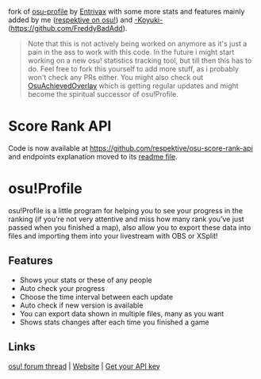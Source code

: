 fork of [osu-profile](https://github.com/Entrivax/osu-profile) by [Entrivax](https://github.com/Entrivax) with some more stats and features mainly added by me ([respektive on osu!](https://osu.ppy.sh/users/1023489/osu)) and [-Koyuki-](https://osu.ppy.sh/users/8202576)(https://github.com/FreddyBadAdd).

> Note that this is not actively being worked on anymore as it's just a pain in the ass to work with this code. In the future i might start working on a new osu! statistics tracking tool, but till then this has to do. Feel free to fork this yourself to add more stuff, as i probably won't check any PRs either. You might also check out [OsuAchievedOverlay](https://github.com/EngineerMark/OsuAchievedOverlay) which is getting regular updates and might become the spiritual successor of osu!Profile.

# Score Rank API

Code is now available at <https://github.com/respektive/osu-score-rank-api> and endpoints explanation moved to its [readme file](https://github.com/respektive/osu-score-rank-api#score-rank-api).

# osu!Profile
osu!Profile is a little program for helping you to see your progress in the ranking (if you're not very attentive and miss how many rank you've just passed when you finished a map), also allow you to export these data into files and importing them into your livestream with OBS or XSplit!

## Features
- Shows your stats or these of any people
- Auto check your progress
- Choose the time interval between each update
- Auto check if new version is available
- You can export data shown in multiple files, many as you want
- Shows stats changes after each time you finished a game

## Links
[osu! forum thread](http://osu.ppy.sh/forum/t/252160) | [Website](http://entrivax.fr/osu!p) | [Get your API key](https://osu.ppy.sh/p/api)
